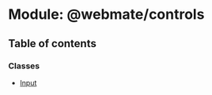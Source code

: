 # Module: @webmate/controls

## Table of contents

### Classes

- [Input](../wiki/@webmate.controls.Input)
